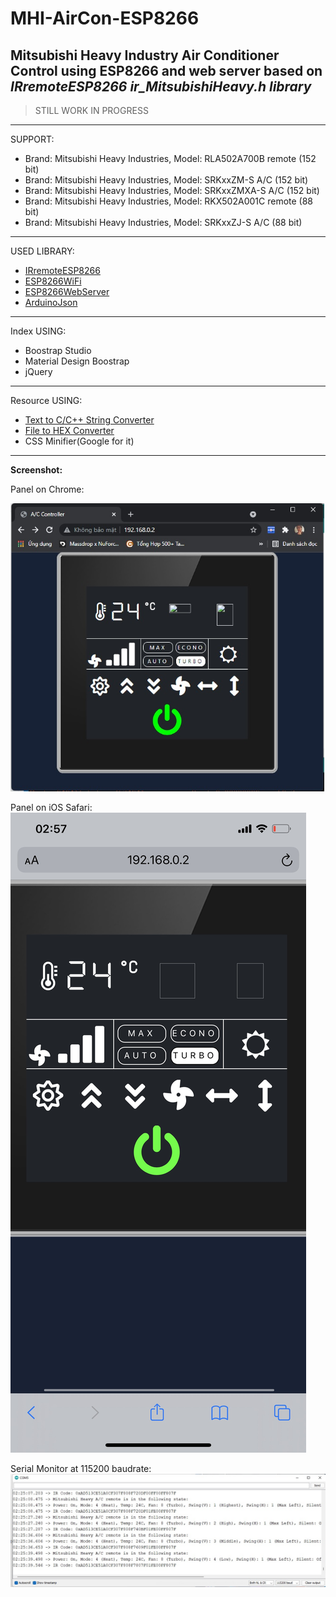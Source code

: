 # MHI-AirCon-ESP8266

## Mitsubishi Heavy Industry Air Conditioner Control using ESP8266 and web server based on *IRremoteESP8266 ir_MitsubishiHeavy.h library*

> STILL WORK IN PROGRESS
---
SUPPORT:
- Brand: Mitsubishi Heavy Industries,  Model: RLA502A700B remote (152 bit)
- Brand: Mitsubishi Heavy Industries,  Model: SRKxxZM-S A/C (152 bit)
- Brand: Mitsubishi Heavy Industries,  Model: SRKxxZMXA-S A/C (152 bit)
- Brand: Mitsubishi Heavy Industries,  Model: RKX502A001C remote (88 bit)
- Brand: Mitsubishi Heavy Industries,  Model: SRKxxZJ-S A/C (88 bit)

---
USED LIBRARY: 
 - [IRremoteESP8266](https://github.com/crankyoldgit/IRremoteESP8266)
 -  [ESP8266WiFi](https://github.com/esp8266/Arduino/tree/master/libraries/ESP8266WiFi)
 - [ESP8266WebServer](https://github.com/esp8266/Arduino/tree/master/libraries/ESP8266WebServer)
 - [ArduinoJson](https://github.com/bblanchon/ArduinoJson)

---
Index USING:
 - Boostrap Studio
 - Material Design Boostrap
 - jQuery
---
Resource USING:
 - [Text to C/C++ String Converter](https://tomeko.net/online_tools/cpp_text_escape.php?lang=en)
 - [File to HEX Converter](https://tomeko.net/online_tools/file_to_hex.php?lang=en)
 - CSS Minifier(Google for it)
 ---
 **Screenshot:**
 
 Panel on Chrome:
 
![enter image description here](https://raw.githubusercontent.com/KD-MM2/MHI-AirCon-ESP8266/main/screenshot/panel.jpg)


Panel on iOS Safari:
![enter image description here](https://raw.githubusercontent.com/KD-MM2/MHI-AirCon-ESP8266/main/screenshot/panel_on_ios.jpg)

Serial Monitor at 115200 baudrate:
![enter image description here](https://raw.githubusercontent.com/KD-MM2/MHI-AirCon-ESP8266/main/screenshot/terminal.jpg)
